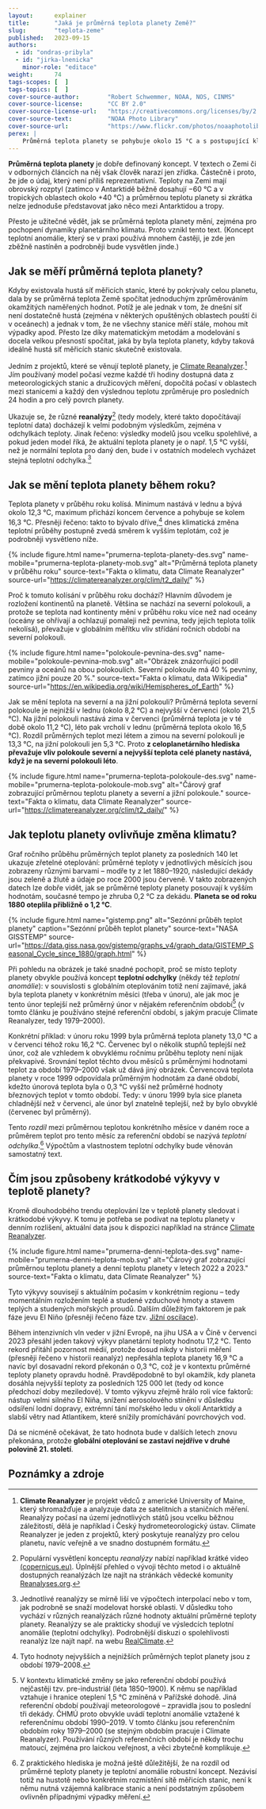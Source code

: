 ```yaml
---
layout:      explainer
title:       "Jaká je průměrná teplota planety Země?"
slug:        "teplota-zeme"
published:   2023-09-15
authors:
  - id: "ondras-pribyla"
  - id: "jirka-lnenicka"
    minor-role: "editace"
weight:      74
tags-scopes: [  ]
tags-topics: [  ]
cover-source-author:        "Robert Schwemmer, NOAA, NOS, CINMS"
cover-source-license:       "CC BY 2.0"
cover-source-license-url:   "https://creativecommons.org/licenses/by/2.0/deed.en"
cover-source-text:          "NOAA Photo Library"
cover-source-url:           "https://www.flickr.com/photos/noaaphotolib/5033367878/"
perex: |
    Průměrná teplota planety se pohybuje okolo 15 °C a s postupující klimatickou změnou se pomalu zvyšuje – zhruba o 0,2 °C za dekádu. Otázka průměrné teploty planety je ale trochu komplikovanější, záleží totiž například na ročních obdobích. Více vysvětluje následující text.
---
```

**Průměrná teplota planety** je dobře definovaný koncept. V textech o Zemi či v odborných článcích na něj však člověk narazí jen zřídka. Částečně i proto, že jde o údaj, který není příliš reprezentativní. Teploty na Zemi mají obrovský rozptyl (zatímco v Antarktidě běžně dosahují −60 °C a v tropických oblastech okolo +40 °C) a průměrnou teplotu planety si zkrátka nelze jednoduše představovat jako něco mezi Antarktidou a tropy.

Přesto je užitečné vědět, jak se průměrná teplota planety mění, zejména pro pochopení dynamiky planetárního klimatu. Proto vznikl tento text. (Koncept teplotní anomálie, který se v praxi používá mnohem častěji, je zde jen zběžně nastíněn a podrobněji bude vysvětlen jinde.)

## Jak se měří průměrná teplota planety?

Kdyby existovala hustá síť měřicích stanic, které by pokrývaly celou planetu, dala by se průměrná teplota Země spočítat jednoduchým zprůměrováním okamžitých naměřených hodnot. Potíž je ale jednak v tom, že dnešní síť není dostatečně hustá (zejména v některých opuštěných oblastech pouští či v oceánech) a jednak v tom, že ne všechny stanice měří stále, mohou mít výpadky apod. Přesto lze díky matematickým metodám a modelování s docela velkou přesností spočítat, jaká by byla teplota planety, kdyby taková ideálně hustá síť měřicích stanic skutečně existovala.

Jedním z projektů, které se věnují teplotě planety, je [Climate Reanalyzer](https://climatereanalyzer.org/clim/t2_daily/).[^climatereanalyzer] Jím používaný model počasí vezme každé tři hodiny dostupná data z meteorologických stanic a družicových měření, dopočítá počasí v oblastech mezi stanicemi a každý den výslednou teplotu zprůměruje pro posledních 24 hodin a pro celý povrch planety.

Ukazuje se, že různé **reanalýzy**[^reanalyza] (tedy modely, které takto dopočítávají teplotní data) docházejí k velmi podobným výsledkům, zejména v odchylkách teploty. Jinak řečeno: výsledky modelů jsou vcelku spolehlivé, a pokud jeden model říká, že aktuální teplota planety je o např. 1,5 °C vyšší, než je normální teplota pro daný den, bude i v ostatních modelech vycházet stejná teplotní odchylka.[^reanalyzy-rozdily]

## Jak se mění teplota planety během roku?

Teplota planety v průběhu roku kolísá. Minimum nastává v lednu a bývá okolo 12,3 °C, maximum přichází koncem července a pohybuje se kolem 16,3 °C. Přesněji řečeno: takto to bývalo dříve,[^ref-obdobi-min-max] dnes klimatická změna teplotní průběhy postupně zvedá směrem k vyšším teplotám, což je podrobněji vysvětleno níže.

{% include figure.html
    name="prumerna-teplota-planety-des.svg"
    name-mobile="prumerna-teplota-planety-mob.svg"
    alt="Průměrná teplota planety v průběhu roku"
    source-text="Fakta o klimatu, data Climate Reanalyzer"
    source-url="https://climatereanalyzer.org/clim/t2_daily/"
%}

Proč k tomuto kolísání v průběhu roku dochází? Hlavním důvodem je rozložení kontinentů na planetě. Většina se nachází na severní polokouli, a protože se teplota nad kontinenty mění v průběhu roku více než nad oceány (oceány se ohřívají a ochlazují pomaleji než pevnina, tedy jejich teplota tolik nekolísá), převažuje v globálním měřítku vliv střídání ročních období na severní polokouli.

{% include figure.html
    name="polokoule-pevnina-des.svg"
    name-mobile="polokoule-pevnina-mob.svg"
    alt="Obrázek znázorňující podíl pevniny a oceánů na obou polokoulích. Severní polokoule má 40 % pevniny, zatímco jižní pouze 20 %."
    source-text="Fakta o klimatu, data Wikipedia"
    source-url="https://en.wikipedia.org/wiki/Hemispheres_of_Earth"
%}

Jak se mění teplota na severní a na jižní polokouli? Průměrná teplota severní polokoule je nejnižší v lednu (okolo 8,2 °C) a nejvyšší v červenci (okolo 21,5 °C). Na jižní polokouli nastává zima v červenci (průměrná teplota je v té době okolo 11,2 °C), léto pak vrcholí v lednu (průměrná teplota okolo 16,5 °C). Rozdíl průměrných teplot mezi létem a zimou na severní polokouli je 13,3 °C, na jižní polokouli jen 5,3 °C. Proto **z celoplanetárního hlediska převažuje vliv polokoule severní a nejvyšší teplota celé planety nastává, když je na severní polokouli léto**.

{% include figure.html
    name="prumerna-teplota-polokoule-des.svg"
    name-mobile="prumerna-teplota-polokoule-mob.svg"
    alt="Čárový graf zobrazující průměrnou teplotu planety a severní a jižní polokoule."
    source-text="Fakta o klimatu, data Climate Reanalyzer"
    source-url="https://climatereanalyzer.org/clim/t2_daily/"
%}

## Jak teplotu planety ovlivňuje změna klimatu?

Graf ročního průběhu průměrných teplot planety za posledních 140 let ukazuje zřetelné oteplování: průměrné teploty v jednotlivých měsících jsou zobrazeny různými barvami – modře ty z let 1880–1920, následující dekády jsou zeleně a žlutě a údaje po roce 2000 jsou červeně. V takto zobrazených datech lze dobře vidět, jak se průměrné teploty planety posouvají k vyšším hodnotám, současné tempo je zhruba 0,2 °C za dekádu. **Planeta se od roku 1880 oteplila přibližně o 1,2 °C**.

{% include figure.html
    name="gistemp.png"
    alt="Sezónní průběh teplot planety"
    caption="Sezónní průběh teplot planety"
    source-text="NASA GISSTEMP"
    source-url="https://data.giss.nasa.gov/gistemp/graphs_v4/graph_data/GISTEMP_Seasonal_Cycle_since_1880/graph.html"
%}

Při pohledu na obrázek je také snadné pochopit, proč se místo teploty planety obvykle používá koncept **teplotní odchylky** (někdy též *teplotní anomálie*): v souvislosti s globálním oteplováním totiž není zajímavé, jaká byla teplota planety v konkrétním měsíci (třeba v únoru), ale jak moc je tento únor teplejší než průměrný únor v nějakém referenčním období[^referencni-obdobi] (v tomto článku je používáno stejné referenční období, s jakým pracuje Climate Reanalyzer, tedy 1979–2000).

Konkrétní příklad: v únoru roku 1999 byla průměrná teplota planety 13,0 °C a v červenci téhož roku 16,2 °C. Červenec byl o několik stupňů teplejší než únor, což ale vzhledem k obvyklému ročnímu průběhu teploty není nijak překvapivé. Srovnání teplot těchto dvou měsíců s průměrnými hodnotami teplot za období 1979–2000 však už dává jiný obrázek. Červencová teplota planety v roce 1999 odpovídala průměrným hodnotám za dané období, kdežto únorová teplota byla o 0,3 °C vyšší než průměrné hodnoty březnových teplot v tomto období. Tedy: v únoru 1999 byla sice planeta chladnější než v červenci, ale únor byl znatelně teplejší, než by bylo obvyklé (červenec byl průměrný).

Tento *rozdíl* mezi průměrnou teplotou konkrétního měsíce v daném roce a průměrem teplot pro tento měsíc za referenční období se nazývá *teplotní odchylka*.[^anomalie] Výpočtům a vlastnostem teplotní odchylky bude věnován samostatný text.

## Čím jsou způsobeny krátkodobé výkyvy v teplotě planety?

Kromě dlouhodobého trendu oteplování lze v teplotě planety sledovat i krátkodobé výkyvy. K tomu je potřeba se podívat na teplotu planety v denním rozlišení, aktuální data jsou k dispozici například na stránce [Climate Reanalyzer](https://climatereanalyzer.org/clim/t2_daily/).

{% include figure.html
    name="prumerna-denni-teplota-des.svg"
    name-mobile="prumerna-denni-teplota-mob.svg"
    alt="Čárový graf zobrazující průměrnou teplotu planety a denní teplotu planety v letech 2022 a 2023."
    source-text="Fakta o klimatu, data Climate Reanalyzer"
%}

Tyto výkyvy souvisejí s aktuálním počasím v konkrétním regionu – tedy momentálním rozložením teplé a studené vzduchové hmoty a stavem teplých a studených mořských proudů. Dalším důležitým faktorem je pak fáze jevu El Niño (přesněji řečeno fáze tzv. [Jižní oscilace](https://cs.wikipedia.org/wiki/El_Ni%C3%B1o)).

Během intenzivních vln veder v jižní Evropě, na jihu USA a v Číně v červenci 2023 přesáhl jeden takový výkyv planetární teploty hodnotu 17,2 °C. Tento rekord přitáhl pozornost médií, protože dosud nikdy v historii měření (přesněji řečeno v historii reanalýz) nepřesáhla teplota planety 16,9 °C a navíc byl dosavadní rekord překonán o 0,3 °C, což je v kontextu průměrné teploty planety opravdu hodně. Pravděpodobně to byl okamžik, kdy planeta dosáhla nejvyšší teploty za posledních 125 000 let (tedy od konce předchozí doby meziledové). V tomto výkyvu zřejmě hrálo roli více faktorů: nástup velmi silného El Niña, snížení aerosolového stínění v důsledku odsíření lodní dopravy, extrémní tání mořského ledu v okolí Antarktidy a slabší větry nad Atlantikem, které snížily promíchávání povrchových vod.

Dá se nicméně očekávat, že tato hodnota bude v dalších letech znovu překonána, protože **globální oteplování se zastaví nejdříve v druhé polovině 21. století**.

## Poznámky a zdroje

[^referencni-obdobi]: V kontextu klimatické změny se jako referenční období používá nejčastěji tzv. pre-industriál (léta 1850–1900). K němu se například vztahuje i hranice oteplení 1,5 °C zmíněná v Pařížské dohodě. Jiná referenční období používají meteorologové – zpravidla jsou to poslední tři dekády. ČHMÚ proto obvykle uvádí teplotní anomálie vztažené k referenčnímu období 1990–2019. V tomto článku jsou referenčním obdobím roky 1979–2000 (se stejným obdobím pracuje i Climate Reanalyzer). Používání různých referenčních období je někdy trochu matoucí, zejména pro laickou veřejnost, a věci zbytečně komplikuje.

[^anomalie]: Z praktického hlediska je možná ještě důležitější, že na rozdíl od průměrné teploty planety je teplotní anomálie robustní koncept. Nezávisí totiž na hustotě nebo konkrétním rozmístění sítě měřicích stanic, není k němu nutná vzájemná kalibrace stanic a není podstatným způsobem ovlivněn případnými výpadky měření.

[^ref-obdobi-min-max]: Tyto hodnoty nejvyšších a nejnižších průměrných teplot planety jsou z období 1979–2008.

[^climatereanalyzer]: **Climate Reanalyzer** je projekt vědců z americké University of Maine, který shromažďuje a analyzuje data ze satelitních a staničních měření. Reanalýzy počasí na území jednotlivých států jsou vcelku běžnou záležitostí, dělá je například i Český hydrometeorologický ústav. Climate Reanalyzer je jeden z projektů, který poskytuje reanalýzy pro celou planetu, navíc veřejně a ve snadno dostupném formátu.

[^reanalyza]: Populární vysvětlení konceptu *reanalýzy* nabízí například krátké video [(copernicus.eu)](https://climate.copernicus.eu/providing-consistent-picture-changes-climate-and-air-quality). Úplnější přehled o vývoji těchto metod i o aktuálně dostupných reanalýzách lze najít na stránkách vědecké komunity [Reanalyses.org](https://reanalyses.org/).

[^reanalyzy-rozdily]: Jednotlivé reanalýzy se mírně liší ve výpočtech interpolací nebo v tom, jak podrobně se snaží modelovat horské oblasti. V důsledku toho vychází v různých reanalýzách různé hodnoty aktuální průměrné teploty planety. Reanalýzy se ale prakticky shodují ve výsledcích teplotní anomálie (teplotní odchylky). Podrobnější diskuzi o spolehlivosti reanalýz lze najít např. na webu [RealClimate](https://www.realclimate.org/index.php/archives/2017/08/observations-reanalyses-and-the-elusive-absolute-global-mean-temperature/).

